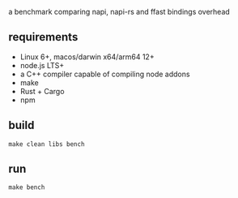 a benchmark comparing napi, napi-rs and ffast bindings overhead

## requirements

- Linux 6+, macos/darwin x64/arm64 12+
- node.js LTS+
- a C++ compiler capable of compiling node addons
- make
- Rust + Cargo
- npm

## build

```shell
make clean libs bench
```

## run

```shell
make bench
```
